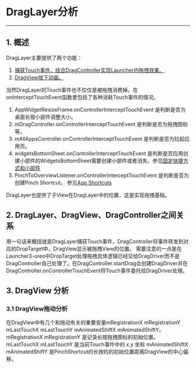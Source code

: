 # DragLayer分析
----

## 1. 概述
DragLayer主要提供了两个功能：
1. [捕获Touch事件，结合DragController实现Launcher内拖拽效果。](./DragAnalysis.md)
2. [DragView放下动画。](./DragLayerAnim.md)

当然DragLayer的Touch事件也不仅仅是被拖拽消费掉。在onInterceptTouchEvent函数里包括了各种消耗Touch事件的情况。
1. AppWidgetResizeFrame.onControllerInterceptTouchEvent 是判断是否为桌面长按小部件调整大小。
2. mDragController.onControllerInterceptTouchEvent 是判断是否为拖拽图标等。
3. mAllAppsController.onControllerInterceptTouchEvent 是判断是否为拉起应用页。
4. widgetsBottomSheet.onControllerInterceptTouchEvent 是判断是否应用创建小部件的WidgetsBottomSheet需要创建小部件或者消失。参见[固定快捷方式和小部件](https://developer.android.google.cn/about/versions/oreo/android-8.0.html)
5. PinchToOverviewListener.onControllerInterceptTouchEvent 是判断是否为创建Pinch Shortcut。 参见[App Shortcuts](https://developer.android.google.cn/about/versions/oreo/android-8.0.html)

DragLayer也提供了子View在DragLayer中的位置，这是实现拖拽基础。

## 2. DragLayer、DragView、DragController之间关系
用一句话来概括就是DragLayer捕获Touch事件，DragController将事件转发到对应的DropTarget中，DragView显示被拖拽View的位置。
需要注意的一点是在Launcher3-oreo中DropTarget处理拖拽具体逻辑已经交给DragDriver而不是DragController自己处理了。在DragController.startDrag会创建DragDriver并在DragController.onControllerTouchEvent将Touch事件委托给DragDriver处理。

## 3. DragView 分析
### 3.1 DragView拖动分析
在DragView中有几个和拖动有关的重要变量mRegistrationX mRegistrationY mLastTouchX mLastTouchY mAnimatedShiftX mAnimatedShiftY。
mRegistrationX mRegistrationY 是记录长按拖拽图标的初始位置。
mLastTouchX mLastTouchY 是当前Touch事件中的 x,y 坐标
mAnimatedShiftX mAnimatedShiftY 是PinchShortcut的长按的的初始位置距离DragView的中心偏移。


